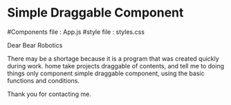 # Simple Draggable Component

#Components file : App.js
#style file : styles.css

Dear Bear Robotics

There may be a shortage because it is a program that was created quickly during work.
home take projects draggable of contents, and tell me to doing things only component simple draggable component,
using the basic functions and conditions.



Thank you for contacting me.


